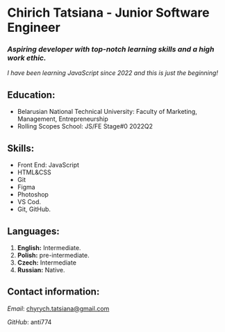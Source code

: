 # Chirich Tatsiana - Junior Software Engineer
### *Aspiring developer with top-notch learning skills and a high work ethic.*
*I have been learning JavaScript since 2022 and this is just the beginning!*
## Education:
- Belarusian National Technical University: Faculty of Marketing, Management, Entrepreneurship
- Rolling Scopes School: JS/FE Stage#0 2022Q2
## Skills:
* Front End: JavaScript
* HTML&CSS
* Git
* Figma
* Photoshop
* VS Cod.
* Git, GitHub.
## Languages:
1. **English:** Intermediate.
2. **Polish:** pre-intermediate.
3. **Czech:** Intermediate
4. **Russian:** Native.
## Contact information:
*Email*: chyrych.tatsiana@gmail.com

*GitHub*: anti774
